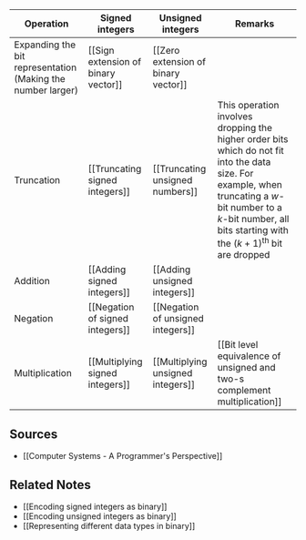 | Operation                                                   | Signed integers                     | Unsigned integers                   | Remarks                                                                                                                                                                                                                       |
| ----------------------------------------------------------- | ----------------------------------- | ----------------------------------- | ----------------------------------------------------------------------------------------------------------------------------------------------------------------------------------------------------------------------------- |
| Expanding the bit representation (Making the number larger) | [[Sign extension of binary vector]] | [[Zero extension of binary vector]] |                                                                                                                                                                                                                               |
| Truncation                                                  | [[Truncating signed integers]]      | [[Truncating unsigned numbers]]     | This operation involves dropping the higher order bits which do not fit into the data size. For example, when truncating a $w$-bit number to a $k$-bit number, all bits starting with the $(k+1)^{\text{th}}$ bit are dropped |
| Addition                                                    | [[Adding signed integers]]          | [[Adding unsigned integers]]        |                                                                                                                                                                                                                               |
| Negation                                                    | [[Negation of signed integers]]     | [[Negation of unsigned integers]]   |                                                                                                                                                                                                                               |
| Multiplication                                              | [[Multiplying signed integers]]     | [[Multiplying unsigned integers]]   | [[Bit level equivalence of unsigned and two-s complement multiplication]]                                                                                                                                                                                                                              |

## Sources
- [[Computer Systems - A Programmer's Perspective]]

## Related Notes
- [[Encoding signed integers as binary]]
- [[Encoding unsigned integers as binary]]
- [[Representing different data types in binary]]